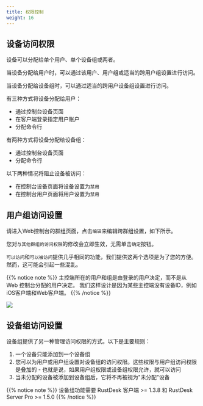 ```yaml
---
title: 权限控制
weight: 16
---
```


## 设备访问权限
设备可以分配给单个用户、单个设备组或两者。

当设备分配给用户时，可以通过该用户、用户组或适当的跨用户组设置进行访问。

当设备分配给设备组时，可以通过适当的跨用户设备组设置进行访问。

有三种方式将设备分配给用户：
- 通过控制台设备页面
- 在客户端登录指定用户账户
- 分配命令行

有两种方式将设备分配给设备组：
- 通过控制台设备页面
- 分配命令行

以下两种情况将阻止设备被访问：
- 在控制台设备页面将设备设置为`禁用`
- 在控制台用户页面将用户设置为`禁用`

## 用户组访问设置

请进入Web控制台的群组页面，点击`编辑`来编辑跨群组设置，如下所示。

您对`与其他群组的访问权限`的修改会立即生效，无需单击`确定`按钮。

`可以访问`和`可以被访问`提供几乎相同的功能，我们提供这两个选项是为了您的方便。然而，这可能会引起一些混乱。

{{% notice note %}}
主控端所在的用户和组是由登录的用户决定，而不是从 Web 控制台分配的用户决定。 我们这样设计是因为某些主控端没有设备ID，例如iOS客户端和Web客户端。
{{% /notice %}}

![](/docs/en/self-host/rustdesk-server-pro/permissions/images/crossgrp.png)

## 设备组访问设置

设备组提供了另一种管理访问权限的方式。以下是主要规则：

1. 一个设备只能添加到一个设备组
2. 您可以为用户或用户组设置对设备组的访问权限。这些权限与用户组访问权限是叠加的 - 也就是说，如果用户组权限或设备组权限允许，就可以访问
3. 当未分配的设备被添加到设备组后，它将不再被视为"未分配"设备

{{% notice note %}}
设备组功能需要 RustDesk 客户端 >= 1.3.8 和 RustDesk Server Pro >= 1.5.0
{{% /notice %}}
